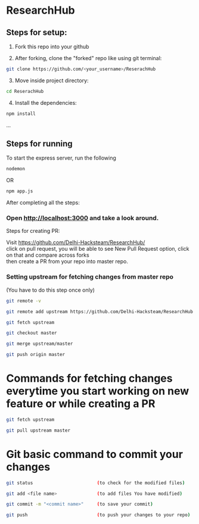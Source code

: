 # ResearchHub  

## Steps for setup:
1. Fork this repo into your github

2. After forking, clone the "forked" repo like using git terminal:
```bash
git clone https://github.com/<your_username>/ReserachHub
```

3. Move inside project directory:

```bash
cd ReserachHub
```

4. Install the dependencies: 
```bash
npm install
```
...
## Steps for running

To start the express server, run the following

```bash
nodemon 
```

OR

```bash
npm app.js
```

After completing all the steps: 
### Open [http://localhost:3000](http://localhost:3000) and take a look around.  
  
Steps for creating PR:  

Visit https://github.com/Delhi-Hacksteam/ResearchHub/  
click on pull request, you will be able to see New Pull Request option, click on that and compare across forks  
then create a PR from your repo into master repo.

### Setting upstream for fetching changes from master repo
(You have to do this step once only)  
```bash
git remote -v  
```
```bash
git remote add upstream https://github.com/Delhi-Hacksteam/ResearchHub  
```
```bash
git fetch upstream  
```
```bash
git checkout master  
```
```bash
git merge upstream/master  
```
```bash
git push origin master  
```

# Commands for fetching changes everytime you start working on new feature or while creating a PR  
```bash
git fetch upstream  
```
```bash
git pull upstream master  
```
# Git basic command to commit your changes  
```bash
git status                        (to check for the modified files)  
```
```bash
git add <file name>               (to add files You have modified)  
```
```bash
git commit -m "<commit name>"     (to save your commit)  
```
```bash
git push                          (to push your changes to your repo)  
```  
  
